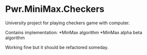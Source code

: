 # Pwr.MiniMax.Checkers

University project for playing checkers game with computer.

Contains implementation:
*MinMax algorithm
*MinMax alpha beta algorithm

Working fine but it should be refactored someday.
